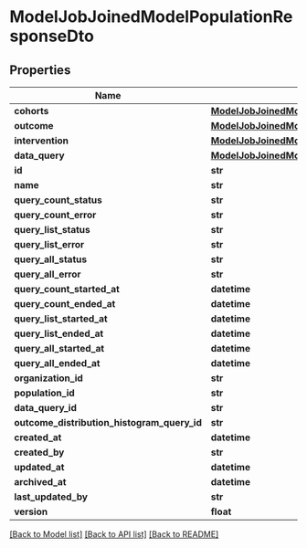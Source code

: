# ModelJobJoinedModelPopulationResponseDto

## Properties
Name | Type | Description | Notes
------------ | ------------- | ------------- | -------------
**cohorts** | [**ModelJobJoinedModelPopulationJoinedCohortDefinitionResponseDto**](ModelJobJoinedModelPopulationJoinedCohortDefinitionResponseDto.md) |  | [optional] 
**outcome** | [**ModelJobJoinedModelPopulationJoinedOutcomeDefinitionResponseDto**](ModelJobJoinedModelPopulationJoinedOutcomeDefinitionResponseDto.md) |  | [optional] 
**intervention** | [**ModelJobJoinedModelPopulationJoinedInterventionDefinitionResponseDto**](ModelJobJoinedModelPopulationJoinedInterventionDefinitionResponseDto.md) |  | [optional] 
**data_query** | [**ModelJobJoinedModelPopulationJoinedDataQueryResponseDto**](ModelJobJoinedModelPopulationJoinedDataQueryResponseDto.md) |  | [optional] 
**id** | **str** |  | [optional] 
**name** | **str** |  | [optional] 
**query_count_status** | **str** |  | [optional] 
**query_count_error** | **str** |  | [optional] 
**query_list_status** | **str** |  | [optional] 
**query_list_error** | **str** |  | [optional] 
**query_all_status** | **str** |  | [optional] 
**query_all_error** | **str** |  | [optional] 
**query_count_started_at** | **datetime** |  | [optional] 
**query_count_ended_at** | **datetime** |  | [optional] 
**query_list_started_at** | **datetime** |  | [optional] 
**query_list_ended_at** | **datetime** |  | [optional] 
**query_all_started_at** | **datetime** |  | [optional] 
**query_all_ended_at** | **datetime** |  | [optional] 
**organization_id** | **str** |  | [optional] 
**population_id** | **str** |  | [optional] 
**data_query_id** | **str** |  | [optional] 
**outcome_distribution_histogram_query_id** | **str** |  | [optional] 
**created_at** | **datetime** |  | [optional] 
**created_by** | **str** |  | [optional] 
**updated_at** | **datetime** |  | [optional] 
**archived_at** | **datetime** |  | [optional] 
**last_updated_by** | **str** |  | [optional] 
**version** | **float** |  | [optional] 

[[Back to Model list]](../README.md#documentation-for-models) [[Back to API list]](../README.md#documentation-for-api-endpoints) [[Back to README]](../README.md)

